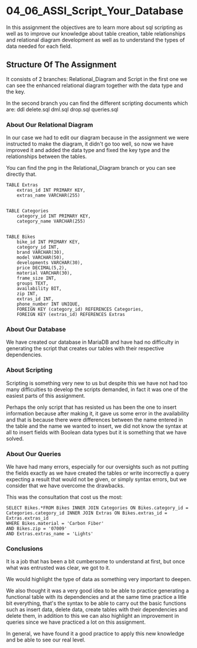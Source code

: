 # 04_06_ASSI_Script_Your_Database
In this assignment the objectives are to learn more about sql scripting as well as to improve our knowledge about table creation, table relationships and relational diagram development as well as to understand the types of data needed for each field.

## Structure Of The Assignment
It consists of 2 branches: Relational_Diagram and Script
in the first one we can see the enhanced relational diagram together with the data type and the key.

In the second branch you can find the different scripting documents which are: ddl delete.sql dml.sql drop.sql queries.sql

### About Our Relational Diagram
In our case we had to edit our diagram because in the assignment we were instructed to make the diagram, it didn't go too well, so now we have improved it and added the data type and fixed the key type and the relationships between the tables.

You can find the png in the Relational_Diagram branch or you can see directly that.

~~~
TABLE Extras
    extras_id INT PRIMARY KEY,
    extras_name VARCHAR(255)


TABLE Categories 
    category_id INT PRIMARY KEY,
    category_name VARCHAR(255)


TABLE Bikes 
    bike_id INT PRIMARY KEY,
    category_id INT,
    brand VARCHAR(30),
    model VARCHAR(50),
    developments VARCHAR(30),
    price DECIMAL(5,2),
    material VARCHAR(30),
    frame_size INT,
    groups TEXT,
    availability BIT,
    zip INT,
    extras_id INT,
    phone_number INT UNIQUE,
    FOREIGN KEY (category_id) REFERENCES Categories,
    FOREIGN KEY (extras_id) REFERENCES Extras
~~~
### About Our Database
We have created our database in MariaDB and have had no difficulty in generating the script that creates our tables with their respective dependencies.
### About Scripting
Scripting is something very new to us but despite this we have not had too many difficulties to develop the scripts demanded, in fact it was one of the easiest parts of this assignment.

Perhaps the only script that has resisted us has been the one to insert information because after making it, it gave us some error in the availability and that is because there were differences between the name entered in the table and the name we wanted to insert, we did not know the syntax at all to insert fields with Boolean data types but it is something that we have solved.
### About Our Queries
We have had many errors, especially for our oversights such as not putting the fields exactly as we have created the tables or write incorrectly a query expecting a result that would not be given, or simply syntax errors, but we consider that we have overcome the drawbacks.

This was the consultation that cost us the most:
~~~
SELECT Bikes.*FROM Bikes INNER JOIN Categories ON Bikes.category_id = Categories.category_id INNER JOIN Extras ON Bikes.extras_id = Extras.extras_id
WHERE Bikes.material = 'Carbon Fiber'
AND Bikes.zip = '07009'
AND Extras.extras_name = 'Lights'
~~~
### Conclusions
It is a job that has been a bit cumbersome to understand at first, but once what was entrusted was clear, we got to it.

We would highlight the type of data as something very important to deepen.

We also thought it was a very good idea to be able to practice generating a functional table with its dependencies and at the same time practice a litle bit everything, that's the syntax to be able to carry out the basic functions such as insert data, delete data, create tables with their dependencies and delete them, in addition to this we can also highlight an improvement in queries since we have practiced a lot on this assignment.

In general, we have found it a good practice to apply this new knowledge and be able to see our real level.



